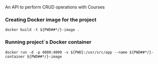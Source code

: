 An API to perform CRUD operations with Courses
### Creating Docker image for the project
```
docker build -t ${PWD##*/}-image .
```
### Running project`s Docker container
```
docker run -d -p 4000:4000 -v ${PWD}:/usr/src/app --name ${PWD##*/}-container ${PWD##*/}-image
```